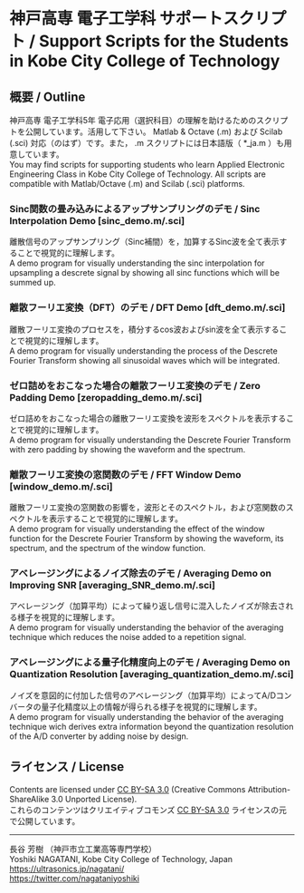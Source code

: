 # 神戸高専 電子工学科 サポートスクリプト / Support Scripts for the Students in Kobe City College of Technology


## 概要 / Outline

神戸高専 電子工学科5年 電子応用（選択科目）の理解を助けるためのスクリプトを公開しています。活用して下さい。
Matlab & Octave (.m) および Scilab (.sci) 対応（のはず）です。また， .m スクリプトには日本語版（ *_ja.m ）も用意しています。  
You may find scripts for supporting students who learn Applied Electronic Engineering Class in Kobe City College of Technology. All scripts are compatible with Matlab/Octave (.m) and Scilab (.sci) platforms.

### Sinc関数の畳み込みによるアップサンプリングのデモ / Sinc Interpolation Demo [sinc_demo.m/.sci]
離散信号のアップサンプリング（Sinc補間）を，加算するSinc波を全て表示することで視覚的に理解します。  
A demo program for visually understanding the sinc interpolation for upsampling a descrete signal by showing all sinc functions which will be summed up.

### 離散フーリエ変換（DFT）のデモ / DFT Demo [dft_demo.m/.sci]
離散フーリエ変換のプロセスを，積分するcos波およびsin波を全て表示することで視覚的に理解します。  
A demo program for visually understanding the process of the Descrete Fourier Transform showing all sinusoidal waves which will be integrated.

### ゼロ詰めをおこなった場合の離散フーリエ変換のデモ / Zero Padding Demo [zeropadding_demo.m/.sci]
ゼロ詰めをおこなった場合の離散フーリエ変換を波形をスペクトルを表示することで視覚的に理解します。  
A demo program for visually understanding the Descrete Fourier Transform with zero padding by showing the waveform and the spectrum.

### 離散フーリエ変換の窓関数のデモ / FFT Window Demo [window_demo.m/.sci]
離散フーリエ変換の窓関数の影響を，波形とそのスペクトル，および窓関数のスペクトルを表示することで視覚的に理解します。  
A demo program for visually understanding the effect of the window function for the Descrete Fourier Transform by showing the waveform, its spectrum, and the spectrum of the window function.

### アベレージングによるノイズ除去のデモ / Averaging Demo on Improving SNR [averaging_SNR_demo.m/.sci]
アベレージング（加算平均）によって繰り返し信号に混入したノイズが除去される様子を視覚的に理解します。  
A demo program for visually understanding the behavior of the averaging technique which reduces the noise added to a repetition signal.

### アベレージングによる量子化精度向上のデモ / Averaging Demo on Quantization Resolution [averaging_quantization_demo.m/.sci]
ノイズを意図的に付加した信号のアベレージング（加算平均）によってA/Dコンバータの量子化精度以上の情報が得られる様子を視覚的に理解します。  
A demo program for visually understanding the behavior of the averaging technique wich derives extra information beyond the quantization resolution of the A/D converter by adding noise by design.


## ライセンス / License

Contents are licensed under [CC BY-SA 3.0](http://creativecommons.org/licenses/by-sa/3.0/) (Creative Commons Attribution-ShareAlike 3.0 Unported License).  
これらのコンテンツはクリエイティブコモンズ [CC BY-SA 3.0](http://creativecommons.org/licenses/by-sa/3.0/) ライセンスの元で公開しています。


***


長谷 芳樹 （神戸市立工業高等専門学校）  
Yoshiki NAGATANI, Kobe City College of Technology, Japan  
 https://ultrasonics.jp/nagatani/  
 https://twitter.com/nagataniyoshiki
